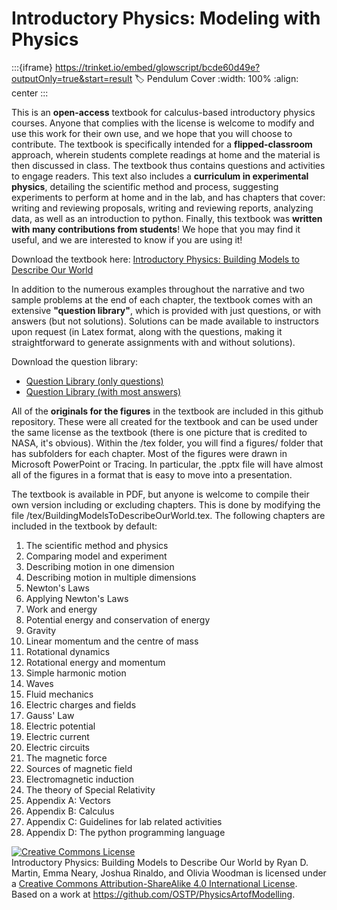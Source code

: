 # Introductory Physics: Modeling with Physics

:::{iframe} https://trinket.io/embed/glowscript/bcde60d49e?outputOnly=true&start=result
:label: Pendulum Cover
:width: 100%
:align: center
::: 

This is an **open-access** textbook for calculus-based introductory physics courses. Anyone that complies with the license is welcome to modify and use this work for their own use, and we hope that you will choose to contribute. The textbook is specifically intended for a **flipped-classroom** approach, wherein students complete readings at home and the material is then discussed in class. The textbook thus contains questions and activities to engage readers. This text also includes a **curriculum in experimental physics**, detailing the scientific method and process, suggesting experiments to perform at home and in the lab, and has chapters that cover: writing and reviewing proposals, writing and reviewing reports, analyzing data, as well as an introduction to python. Finally, this textbook was **written with many contributions from students**! We hope that you may find it useful, and we are interested to know if you are using it!

Download the textbook here: [Introductory Physics: Building Models to Describe Our World](https://github.com/OSTP/PhysicsArtofModelling/raw/master/tex/BuildingModelsToDescribeOurWorld.pdf)

In addition to the numerous examples throughout the narrative and two sample problems at the end of each chapter, the textbook comes with an extensive **"question library"**, which is provided with just questions, or with answers (but not solutions). Solutions can be made available to instructors upon request (in Latex format, along with the questions, making it straightforward to generate assignments with and without solutions). 

Download the question library:
  * [Question Library (only questions)](https://github.com/OSTP/PhysicsArtofModelling/raw/master/QuestionLibrary_Questions.pdf)
  * [Question Library (with most answers)](https://github.com/OSTP/PhysicsArtofModelling/raw/master/QuestionLibrary_Answers.pdf)
  
All of the **originals for the figures** in the textbook are included in this github repository. These were all created for the textbook and can be used under the same license as the textbook (there is one picture that is credited to NASA, it's obvious). Within the /tex folder, you will find a figures/ folder that has subfolders for each chapter. Most of the figures were drawn in Microsoft PowerPoint or Tracing. In particular, the .pptx file will have almost all of the figures in a format that is easy to move into a presentation.

The textbook is available in PDF, but anyone is welcome to compile their own version including or excluding chapters. This is done by modifying the file /tex/BuildingModelsToDescribeOurWorld.tex. The following chapters are included in the textbook by default:

1. The scientific method and physics
2. Comparing model and experiment
3. Describing motion in one dimension
4. Describing motion in multiple dimensions
5. Newton's Laws
6. Applying Newton's Laws
7. Work and energy
8. Potential energy and conservation of energy
9. Gravity
10. Linear momentum and the centre of mass
11. Rotational dynamics
12. Rotational energy and momentum
13. Simple harmonic motion
14. Waves
15. Fluid mechanics
16. Electric charges and fields
17. Gauss' Law
18. Electric potential
19. Electric current
20. Electric circuits
21. The magnetic force
22. Sources of magnetic field
23. Electromagnetic induction
24. The theory of Special Relativity
25. Appendix A: Vectors
26. Appendix B: Calculus
27. Appendix C: Guidelines for lab related activities
28. Appendix D: The python programming language

<a rel="license" href="http://creativecommons.org/licenses/by-sa/4.0/"><img alt="Creative Commons License" style="border-width:0" src="https://i.creativecommons.org/l/by-sa/4.0/88x31.png" /></a><br /><span xmlns:dct="http://purl.org/dc/terms/" href="http://purl.org/dc/dcmitype/Text" property="dct:title" rel="dct:type">Introductory Physics: Building Models to Describe Our World</span> by <span xmlns:cc="http://creativecommons.org/ns#" property="cc:attributionName">Ryan D. Martin, Emma Neary, Joshua Rinaldo, and Olivia Woodman</span> is licensed under a <a rel="license" href="http://creativecommons.org/licenses/by-sa/4.0/">Creative Commons Attribution-ShareAlike 4.0 International License</a>.<br />Based on a work at <a xmlns:dct="http://purl.org/dc/terms/" href="https://github.com/OSTP/PhysicsArtofModelling" rel="dct:source">https://github.com/OSTP/PhysicsArtofModelling</a>.
